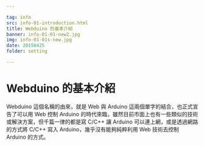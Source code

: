 ```yaml
---

tag: info
src: info-01-introduction.html
title: Webduino 的基本介紹
banner: info-01-01-new2.jpg
img: info-01-01s-new.jpg
date: 20150425
folder: setting

---
```


<!-- @@master  = ../_layout-combine/_layout-tutorials.html-->

<!-- @@block  =  article-->

# Webduino 的基本介紹

Webduino 這個名稱的由來，就是 Web 與 Arduino 這兩個單字的結合，也正式宣告了可以用 Web 控制 Arduino 的時代來臨，雖然目前市面上也有一些類似的技術或解決方案，但千篇一律的都是寫 C/C++ 讓 Arduino 可以連上網，或是透過網路的方式將 C/C++ 寫入 Arduino，幾乎沒有能夠純粹利用 Web 技術去控制 Arduino 的方式。

<!-- @@close-->